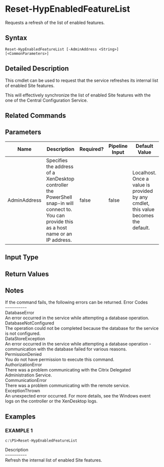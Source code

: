 ﻿# Reset-HypEnabledFeatureList

   Requests a refresh of the list of enabled features.

## Syntax
```
Reset-HypEnabledFeatureList [-AdminAddress <String>] [<CommonParameters>]
```

## Detailed Description
   This cmdlet can be used to request that the service refreshes its internal list of enabled Site features.

This will effectively synchronize the list of enabled Site features with the one of the Central Configuration Service.

## Related Commands
## Parameters

| Name   | Description | Required? | Pipeline Input | Default Value |
| --- | --- | --- | --- | --- |
| AdminAddress | Specifies the address of a XenDesktop controller the PowerShell snap-in will connect to. You can provide this as a host name or an IP address. | false | false | Localhost. Once a value is provided by any cmdlet, this value becomes the default. |

## Input Type
### 
   
## Return Values
### 
   ## Notes
   If the command fails, the following errors can be returned. Error Codes<br>    -----------<br>    DatabaseError<br>        An error occurred in the service while attempting a database operation.<br>    DatabaseNotConfigured<br>        The operation could not be completed because the database for the service is not configured.<br>    DataStoreException<br>        An error occurred in the service while attempting a database operation - communication with the database failed for various reasons.<br>    PermissionDenied<br>        You do not have permission to execute this command.<br>    AuthorizationError<br>        There was a problem communicating with the Citrix Delegated Administration Service.<br>    CommunicationError<br>        There was a problem communicating with the remote service.<br>    ExceptionThrown<br>        An unexpected error occurred.  For more details, see the Windows event logs on the controller or the XenDesktop logs.
## Examples

### EXAMPLE 1
```
c:\PS>Reset-HypEnabledFeatureList
```
   Description<br>-----------<br>Refresh the internal list of enabled Site features.
